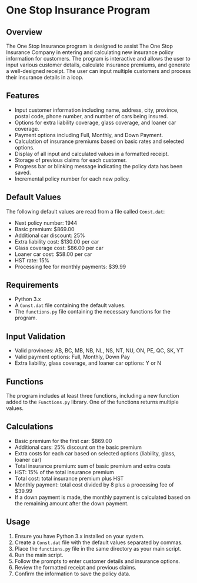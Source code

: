# One Stop Insurance Program

## Overview

The One Stop Insurance program is designed to assist The One Stop Insurance Company in entering and calculating new insurance policy information for customers. The program is interactive and allows the user to input various customer details, calculate insurance premiums, and generate a well-designed receipt. The user can input multiple customers and process their insurance details in a loop.

## Features

- Input customer information including name, address, city, province, postal code, phone number, and number of cars being insured.
- Options for extra liability coverage, glass coverage, and loaner car coverage.
- Payment options including Full, Monthly, and Down Payment.
- Calculation of insurance premiums based on basic rates and selected options.
- Display of all input and calculated values in a formatted receipt.
- Storage of previous claims for each customer.
- Progress bar or blinking message indicating the policy data has been saved.
- Incremental policy number for each new policy.

## Default Values

The following default values are read from a file called `Const.dat`:

- Next policy number: 1944
- Basic premium: $869.00
- Additional car discount: 25%
- Extra liability cost: $130.00 per car
- Glass coverage cost: $86.00 per car
- Loaner car cost: $58.00 per car
- HST rate: 15%
- Processing fee for monthly payments: $39.99

## Requirements

- Python 3.x
- A `Const.dat` file containing the default values.
- The `functions.py` file containing the necessary functions for the program.

## Input Validation

- Valid provinces: AB, BC, MB, NB, NL, NS, NT, NU, ON, PE, QC, SK, YT
- Valid payment options: Full, Monthly, Down Pay
- Extra liability, glass coverage, and loaner car options: Y or N

## Functions

The program includes at least three functions, including a new function added to the `Functions.py` library. One of the functions returns multiple values.

## Calculations

- Basic premium for the first car: $869.00
- Additional cars: 25% discount on the basic premium
- Extra costs for each car based on selected options (liability, glass, loaner car)
- Total insurance premium: sum of basic premium and extra costs
- HST: 15% of the total insurance premium
- Total cost: total insurance premium plus HST
- Monthly payment: total cost divided by 8 plus a processing fee of $39.99
- If a down payment is made, the monthly payment is calculated based on the remaining amount after the down payment.

## Usage

1. Ensure you have Python 3.x installed on your system.
2. Create a `Const.dat` file with the default values separated by commas.
3. Place the `functions.py` file in the same directory as your main script.
4. Run the main script.
5. Follow the prompts to enter customer details and insurance options.
6. Review the formatted receipt and previous claims.
7. Confirm the information to save the policy data.
